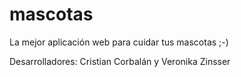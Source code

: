 # mascotas
La mejor aplicación web para cuidar tus mascotas ;-)

Desarrolladores: Cristian Corbalán y Veronika Zinsser